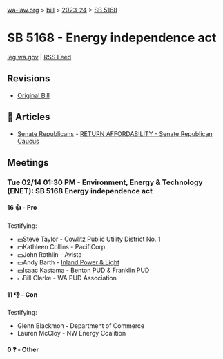 [wa-law.org](/) > [bill](/bill/) > [2023-24](/bill/2023-24/) > [SB 5168](/bill/2023-24/sb/5168/)

# SB 5168 - Energy independence act
[leg.wa.gov](https://app.leg.wa.gov/billsummary?BillNumber=5168&Year=2023&Initiative=false) | [RSS Feed](./rss.xml)

## Revisions
* [Original Bill](1/)

## 📰 Articles
* [Senate Republicans](/org/senate_republicans/) - [RETURN AFFORDABILITY - Senate Republican Caucus](https://src.wastateleg.org/hot-topics/return-affordability/#:~:text=SB%205168%20(Boehnke))

## Meetings
### Tue 02/14 01:30 PM - Environment, Energy & Technology (ENET): SB 5168 Energy independence act
#### 16 👍 - Pro
Testifying:
* 💵Steve Taylor - Cowlitz Public Utility District No. 1
* 💵Kathleen Collins - PacifiCorp
* 💵John Rothlin - Avista
* 💵Andy Barth - [Inland Power & Light](/org/inland_power_&_light/)
* 💵Isaac Kastama - Benton PUD & Franklin PUD
* 💵Bill Clarke - WA PUD Association

#### 11 👎 - Con
Testifying:
* Glenn Blackmon - Department of Commerce
* Lauren McCloy - NW Energy Coalition

#### 0 ❓ - Other
